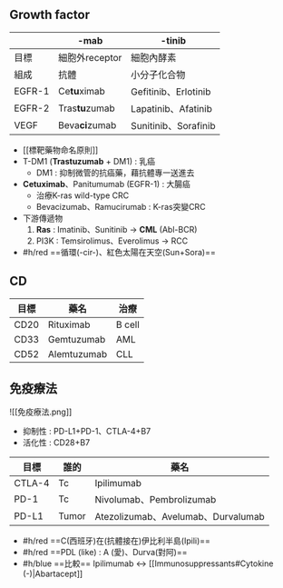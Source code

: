 ## Growth factor
|        | -mab           | -tinib               |
|--------|----------------|----------------------|
| 目標   | 細胞外receptor | 細胞內酵素           |
| 組成   | 抗體           | 小分子化合物         |
| EGFR-1 | Ce**tu**ximab      | Gefitinib、Erlotinib |
| EGFR-2 | Tras**tu**zumab    | Lapatinib、Afatinib  |
| VEGF   | Beva**ci**zumab    | Sunitinib、Sorafinib |
- [[標靶藥物命名原則]]
- T-DM1 (**Trastuzumab** + DM1) : 乳癌
	- DM1 : 抑制微管的抗癌藥，藉抗體專一送進去
- **Cetuximab**、Panitumumab (EGFR-1) : 大腸癌
	- 治療K-ras wild-type CRC
	- Bevacizumab、Ramucirumab : K-ras突變CRC
- 下游傳遞物
	1. **Ras** : Imatinib、Sunitinib -> **CML** (Abl-BCR)
	2. PI3K : Temsirolimus、Everolimus -> RCC
- #h/red ==循環(-cir-)、紅色太陽在天空(Sun+Sora)==
## CD
| 目標 | 藥名        | 治療                    |
|------|-------------|-------------------------|
| CD20 | Rituximab   | B cell                  |
| CD33 | Gemtuzumab  | AML                     |
| CD52 | Alemtuzumab | CLL                     |
## 免疫療法
![[免疫療法.png]]
- 抑制性 : PD-L1+PD-1、CTLA-4+B7
- 活化性 : CD28+B7

|目標|誰的|藥名|
|---|---|---|
|CTLA-4|Tc|Ipilimumab|
|PD-1|Tc|Nivolumab、Pembrolizumab|
|PD-L1|Tumor|Atezolizumab、Avelumab、Durvalumab|
- #h/red ==C(西班牙)在(抗體接在)伊比利半島(Ipili)==
- #h/red ==PDL (like) : A (愛)、Durva(對阿)==
- #h/blue ==比較== Ipilimumab <-> [[Immunosuppressants#Cytokine (-)|Abartacept]]